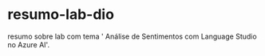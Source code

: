 # resumo-lab-dio
resumo sobre lab com tema ' Análise de Sentimentos com Language Studio no Azure AI'.
